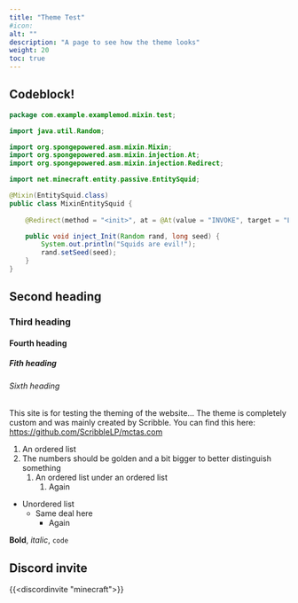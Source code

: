 ```yaml
---
title: "Theme Test"
#icon:
alt: ""
description: "A page to see how the theme looks"
weight: 20
toc: true
---
```

## Codeblock!
```java {hl_lines=[17]}
package com.example.examplemod.mixin.test;

import java.util.Random;

import org.spongepowered.asm.mixin.Mixin;
import org.spongepowered.asm.mixin.injection.At;
import org.spongepowered.asm.mixin.injection.Redirect;

import net.minecraft.entity.passive.EntitySquid;

@Mixin(EntitySquid.class)
public class MixinEntitySquid {
	
	@Redirect(method = "<init>", at = @At(value = "INVOKE", target = "Ljava/util/Random;setSeed(J)V"))

	public void inject_Init(Random rand, long seed) {
		System.out.println("Squids are evil!");
		rand.setSeed(seed);
	}
}
```

## Second heading

### Third heading

#### Fourth heading

##### Fith heading

###### Sixth heading

This site is for testing the theming of the website... The theme is completely custom and was mainly created by Scribble. You can find this here: https://github.com/ScribbleLP/mctas.com

1. An ordered list
2. The numbers should be golden and a bit bigger to better distinguish something
	1. An ordered list under an ordered list
		1. Again

* Unordered list
	* Same deal here
		* Again

**Bold**, *italic*, `code`

## Discord invite
{{<discordinvite "minecraft">}}

